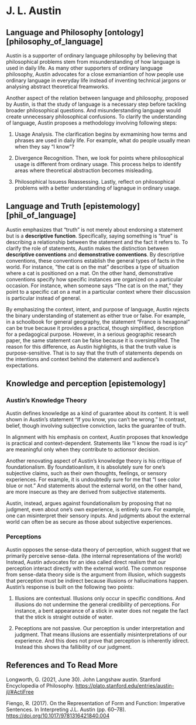# J. L. Austin

## Language and Philosophy [ontology] [philosophy_of_language]

Austin is a supporter of ordinary language philosophy by believing that philosophical problems stem from misunderstanding of how language is used in daily life. As many other supporters of ordinary language philosophy, Austin advocates for a close exmaniantion of how people use ordinary language in everyday life instead of inventing technical jargons or analysing abstract theoretical freamworks. 

Another aspect of the relation between language and philosophy, proposed by Austin, is that the study of language is a necessary step before tackling broader philosophical questions. And misunderstanding language would create unnecessary philosophical confusions. To clarify the understanding of language, Austin proposes a methodology involving following steps: 

1. Usage Analysis. The clarification begins by exmamining how terms and phrases are used in daily life. For example, what do people usually mean when they say “I know”?

2. Divergence Recognition. Then, we look for points where philosophical usage is different from ordinary usage. This process helps to identify areas where theoretical abstraction becomes misleading.

3. Philosophical Issuess Reassessing. Lastly, reflect on philosophical problems with a better understanding of lagnague in ordinary usage. 

## Language and Truth [epistemology] [phil_of_language]

Austin emphasizes that “truth” is not merely about endorsing a statement but is a **descriptive function**. Specifically, saying something is “true” is describing a relationship between the statement and the fact it refers to. To clarify the role of statements, Austin makes the distinction between **descriptive conventions** and **demonstrative conventions**. By descriptive conventions, these conventions establish the general types of facts in the world. For instance, “the cat is on the mat” describes a type of situation where a cat is positioned on a mat. On the other hand, demonstrative conventions specify how specific instances are organized on a particular occasion. For instance, when someone says “The cat is on the mat,” they point to a specific cat on a mat in a particular context where their discussion is particular instead of general. 

By emphasizing the context, intent, and purpose of language, Austin rejects the binary understanding of statement as either true or false. For example, in a schoolbook for general geography, the statement “France is hexagonal” can be true because it provides a practical, though simplified, description for a pedagogical purpose. However, in a serious geographic research paper, the same statement can be false because it is oversimplifed. The reason for this difference, as Austin highlights, is that the truth value is purpose-sensitive. That is to say that the truth of statements depends on the intentions and context behind the statement and audience’s expectations. 

## Knowledge and perception [epistemology]

### Austin’s Knowledge Theory

Austin defines knowledge as a kind of guarantee about its content. It is well shown in Austin’s statement “If you know, you can’t be wrong.” In contrast, belief, though involving subjective conviction, lacks the guarantee of truth. 

In alignment with his emphasis on context, Austin proposes that knowledge is practical and context-dependent. Statements like “I know the road is icy” are meaningful only when they contribute to actionsor decision.

Another renovating aspect of Austin’s knowledge theory is his critique of foundationalism. By foundatioanlism, it is absolutely sure for one’s subjective claims, such as their own thoughts, feelings, or sensory experiences. For example, it is undoubtedly sure for me that “I see color blue or not.” And statements about the external world, on the other hand, are more insecure as they are derived from subjective statements.

Austin, instead, argues against foundationalism by proposing that no judgment, even about one’s own experience, is entirely sure. For example, one can misinterpret their sensory inputs. And judgments about the external world can often be as secure as those about subjective experiences. 

### Perceptions

Austin opposes the sense-data theory of perception, which suggest that we primarily perceive sense-data. (the internal representations of the world) Instead, Austin advocates for an idea called direct realism that our perception interact directly with the external world. The common response from sense-data theory side is the argument from illusion, which suggests that perception must be indirect because illusions or hallucinations happen. Austin’s response is built on the following two points: 

1. Illusions are contextual. Illusions only occur in specific conditions. And illusions do not undermine the general credibility of perceptions. For instance, a bent appearance of a stick in water does not negate the fact that the stick is straight outside of water.

2. Peceptions are not passive. Our perception is under interpretation and judgment. That means illusions are essentially misinterpretations of our experience. And this does not prove that perception is inherently idirect. Instead this shows tha fallibility of our judgment. 

## References and To Read More
Longworth, G. (2021, June 30). John Langshaw austin. Stanford Encyclopedia of Philosophy. https://plato.stanford.edu/entries/austin-jl/#ActiFree 

Fiengo, R. (2017). On the Representation of Form and Function: Imperative Sentences. In Interpreting J.L. Austin (pp. 60–78). https://doi.org/10.1017/9781316421840.004 